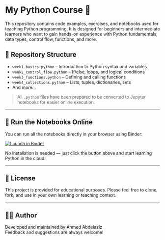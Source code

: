 # My Python Course 🐍

This repository contains code examples, exercises, and notebooks used for teaching Python programming. It is designed for beginners and intermediate learners who want to gain hands-on experience with Python fundamentals, data types, control flow, functions, and more.

## 📂 Repository Structure

- `week1_basics.python` – Introduction to Python syntax and variables  
- `week2_control_flow.python` – If/else, loops, and logical conditions  
- `week3_functions.python` – Defining and calling functions  
- `week4_collections.python` – Lists, tuples, dictionaries, sets  
- And more...

> All `.python` files have been prepared to be converted to Jupyter notebooks for easier online execution.

---

## 🚀 Run the Notebooks Online

You can run all the notebooks directly in your browser using Binder:

[![Launch in Binder](https://mybinder.org/badge_logo.svg)](https://hub.2i2c.mybinder.org/user/aaabdelaziz-python-2uwcz1qs/lab/tree/MyPythonCourse)

No installation is needed — just click the button above and start learning Python in the cloud!

---

## 📢 License

This project is provided for educational purposes. Please feel free to clone, fork, and use in your own learning or teaching context.

---

## 👨‍🏫 Author

Developed and maintained by Ahmed Abdelaziz  
Feedback and suggestions are always welcome!
